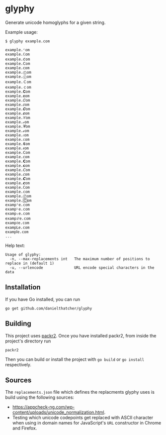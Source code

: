 # glyphy
Generate unicode homoglyphs for a given string.

Example usage:
```
$ glyphy example.com

example.ᶜom
example.ℂom
example.ℭom
example.Ⅽom
example.ⅽom
example.Ⓒom
example.ⓒom
example.Ｃom
example.ｃom
example.𝐂om
example.𝐜om
example.𝐶om
example.𝑐om
example.𝑪om
example.𝒄om
example.𝒞om
example.𝒸om
example.𝓒om
example.𝓬om
example.𝔠om
example.𝕔om
example.𝕮om
example.𝖈om
example.𝖢om
example.𝖼om
example.𝗖om
example.𝗰om
example.𝘊om
example.𝘤om
example.𝘾om
example.𝙘om
example.𝙲om
example.𝚌om
example.🄫om
example.🄲om
exampˡe.com
exampᴸe.com
exampₗe.com
exampℒe.com
exampℓe.com
exampⅬe.com
exampⅼe.com
...
```

Help text:
```
Usage of glyphy:
  -n, --max-replacements int   The maximum number of positions to replace in (default 1)
  -u, --urlencode              URL encode special characters in the data
```

## Installation
If you have Go installed, you can run
```
go get github.com/danielthatcher/glyphy
```

## Building
This project uses [packr2](https://github.com/gobuffalo/packr/tree/master/v2). Once you have installed packr2, from inside the project's directory run
```
packr2
```
Then you can build or install the project with `go build` or `go install` respectively.

## Sources
The `replacements.json` file which defines the replacments glyphy uses is build using the following sources:
* https://appcheck-ng.com/wp-content/uploads/unicode_normalization.html.
* Testing which unicode codepoints get replaced with ASCII character when using in domain names for JavaScript's `URL` constructor in Chrome and Firefox.
